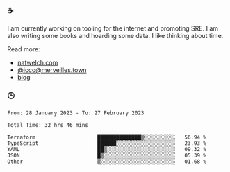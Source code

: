 ### ☕

I am currently working on tooling for the internet and promoting SRE. I am also writing some books and hoarding some data. I like thinking about time. 

Read more:

 - [natwelch.com](https://natwelch.com)
 - [@icco@merveilles.town](https://merveilles.town/@icco)
 - [blog](https://writing.natwelch.com)

### 🕒

<!--START_SECTION:waka-->

```text
From: 28 January 2023 - To: 27 February 2023

Total Time: 32 hrs 46 mins

Terraform                    ██████████████▒░░░░░░░░░░   56.94 %
TypeScript                   ██████░░░░░░░░░░░░░░░░░░░   23.93 %
YAML                         ██▒░░░░░░░░░░░░░░░░░░░░░░   09.32 %
JSON                         █▒░░░░░░░░░░░░░░░░░░░░░░░   05.39 %
Other                        ▒░░░░░░░░░░░░░░░░░░░░░░░░   01.68 %
```

<!--END_SECTION:waka-->
